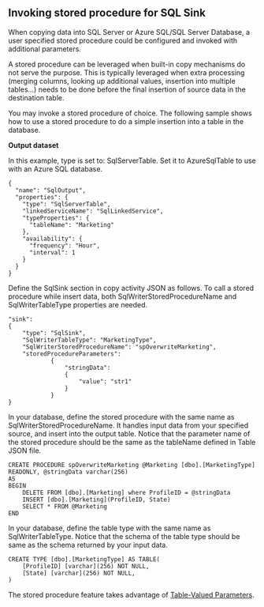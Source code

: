 ## Invoking stored procedure for SQL Sink

When copying data into SQL Server or Azure SQL/SQL Server Database, a user specified stored procedure could be configured and invoked with additional parameters. 

A stored procedure can be leveraged when built-in copy mechanisms do not serve the purpose. This is typically leveraged when extra processing (merging columns, looking up additional values, insertion into multiple tables…) needs to be done before the final insertion of source data in the destination table. 

You may invoke a stored procedure of choice. The following sample shows how to use a stored procedure to do a simple insertion into a table in the database. 

**Output dataset**

In this example, type is set to: SqlServerTable. Set it to AzureSqlTable to use with an Azure SQL database. 

    {
      "name": "SqlOutput",
      "properties": {
        "type": "SqlServerTable",
        "linkedServiceName": "SqlLinkedService",
        "typeProperties": {
          "tableName": "Marketing"
        },
        "availability": {
          "frequency": "Hour",
          "interval": 1
        }
      }
    }
    
Define the SqlSink section in copy activity JSON as follows. To call a stored procedure while insert data, both SqlWriterStoredProcedureName and SqlWriterTableType properties are needed.

    "sink":
    {
        "type": "SqlSink",
        "SqlWriterTableType": "MarketingType",
        "SqlWriterStoredProcedureName": "spOverwriteMarketing", 
        "storedProcedureParameters":
                {
                    "stringData": 
                    {
                        "value": "str1"     
                    }
                }
    }

In your database, define the stored procedure with the same name as SqlWriterStoredProcedureName. It handles input data from your specified source, and insert into the output table. Notice that the parameter name of the stored procedure should be the same as the tableName defined in Table JSON file.

    CREATE PROCEDURE spOverwriteMarketing @Marketing [dbo].[MarketingType] READONLY, @stringData varchar(256)
    AS
    BEGIN
        DELETE FROM [dbo].[Marketing] where ProfileID = @stringData
        INSERT [dbo].[Marketing](ProfileID, State)
        SELECT * FROM @Marketing
    END

In your database, define the table type with the same name as SqlWriterTableType. Notice that the schema of the table type should be same as the schema returned by your input data.

    CREATE TYPE [dbo].[MarketingType] AS TABLE(
        [ProfileID] [varchar](256) NOT NULL,
        [State] [varchar](256) NOT NULL,
    )

The stored procedure feature takes advantage of [Table-Valued Parameters](https://msdn.microsoft.com/library/bb675163.aspx).

